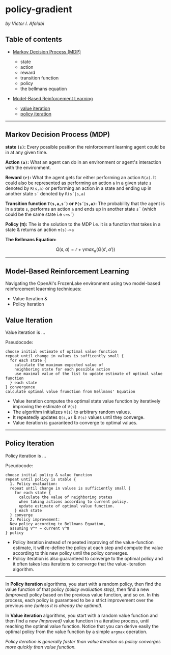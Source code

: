 # policy-gradient

_by Victor I. Afolabi_


## Table of contents

- [Markov Decision Process (MDP)](#markov-decision-process-mdp)
  * state
  * action
  * reward
  * transition function
  * policy
  * the bellmans equation

- [Model-Based Reinforcement Learning](#model-based-reinforcement-learning)
  * [value iteration](#value-iteration)
  * [policy iteration](#policy-iteration)

___

## Markov Decision Process (MDP)

**state `(s)`:** Every possible position the reinforcement learning agent could be in at any given time.

**Action `(a)`:** What an agent can do in an environment or agent's interaction with the environment.

**Reward `(r)`:** What the agent gets for either performing an action `R(a)`. It could also be represented as performing an action `a` in a given state `s` denoted by `R(s,a)` or performing an action in a state and ending up in another state `s´` denoted by `R(s´|s,a)`

**Transition function `T(s,a,s´)` or `P(s´|s,a)`:** The probability that the agent is in a state `s`, performs an action `a` and ends up in another state `s´` (which could be the same state i.e `s≈s´`)

**Policy (π):** The is the solution to the MDP i.e. it is a function that takes in a state & returns an action `π(s)->a`

**The Bellmans Equation:**

$$ Q(s,a) = r + \gamma max_a(Q(s', a')) $$

___
## Model-Based Reinforcement Learning

Navigating the OpenAI's FrozenLake environment using two model-based reinforcement leaerning techniques:

- Value Iteration &
- Policy Iteration

## Value Iteration

Value iteration is ...

Pseudocode:

```
choose initial estimate of optimal value function
repeat until change in values is sufficently small {
  for each state {
    calculate the maximum expected value of
    neighboring state for each possible action
    use maximal value of the list to update estimate of optimal value function
  } each state
} convergence
calculate optimal value frunction from Bellmans' Equation
```

- Value iteration computes the optimal state value function by iteratively improving the estimate of `V(s)`
- The algorithm initializes `V(s)` to arbitrary random values.
- It repeatedly updates `Q(s,a)` & `V(s)` values until they converge.
- Value iteration is guaranteed to converge to optimal values.

___

## Policy Iteration

Policy iteration is ...

Pseudocode:

```
choose initial policy & value function
repeat until policy is stable {
  1. Policy evaluation:
  repeat until change in values is sufficiently small {
    for each state {
      calculate the value of neighboring states
      when taking actions according to current policy.
      update estimate of optimal value function.
    } each state
  } converge
  2. Policy improvement:
  New policy according to Bellmans Equation,
  assuming V^* ≈ current V^π
} policy
```

- Policy iteration instead of repeated improving of the value-function estimate, it will re-define the policy at each step and compute the value according to this new policy until the policy converges.
- Policy iteration is also guaranteed to converge to the optimal policy and it often takes less iterations to converge that the value-iteration algorithm.

___

In **Policy iteration** algorithms, you start with a random policy, then find the value function of that policy *(policy evaluation step)*, then find a new *(improved)* policy based on the previous value function, and so on. In this process, each policy is guaranteed to be a strict improvement over the previous one *(unless it is already the optimal).*

In **Value iteration** algorithms, you start with a random value function and then find a new *(improved)* value function in a iterative process, until reaching the optimal value function. Notice that you can derive easily the optimal policy from the value function by a simple `argmax` operation.

*Policy iteration is generally faster than value iteration as policy converges more quickly than value function.*
